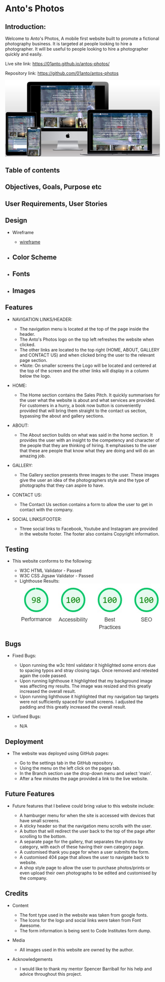 # Anto's Photos

## Introduction:
Welcome to Anto's Photos, A mobile first website built to promote a fictional photography business.
It is targeted at people looking to hire a photographer.
It will be useful to people looking to hire a photographer quickly and easily.

Live site link: https://01anto.github.io/antos-photos/

Repository link: https://github.com/01anto/antos-photos

![Antos Photos techsini mockup](readme-extras/techsini-antosphotos-mockup.jpg)

## Table of contents
## Objectives, Goals, Purpose etc
## User Requirements, User Stories

## Design

  - Wireframe
    - [wireframe](readme-extras/wireframe.pdf)

  - Color Scheme
    - 

  - Fonts
    - 

  - Images
    -

## Features

  - NAVIGATION LINKS/HEADER:

    - The navigation menu is located at the top of the page inside the header.
    - The Anto's Photos logo on the top left refreshes the website when clicked.
    - The other links are located to the top right (HOME, ABOUT, GALLERY and CONTACT US) and when clicked bring the user to the relevant page section.
    - *Note: On smaller screens the Logo will be located and centered at the top of the screen and the other links will display in a column below the logo.

  - HOME:

    - The Home section contains the Sales Pitch. It quickly summarises for the user what the website is about and what services are provided. For customers in a hurry, a book now button is conveniently provided that will bring them straight to the contact us section, bypassing the about and gallery sections.

  - ABOUT:

    - The About section builds on what was said in the home section. It provides the user with an insight to the competency and character of the people that they are thinking of hiring. It emphasises to the user that these are people that know what they are doing and will do an amazing job.

  - GALLERY:

    - The Gallery section presents three images to the user. These images give the user an idea of the photographers style and the type of photographs that they can aspire to have.

  - CONTACT US:

    - The Contact Us section contains a form to allow the user to get in contact with the company.

  - SOCIAL LINKS/FOOTER:
    - Three social links to Facebook, Youtube and Instagram are provided in the website footer. The footer also contains Copyright information.

## Testing

  - This website conforms to the following:

    - W3C HTML Validator - Passed
    - W3C CSS Jigsaw Validator - Passed
    - Lighthouse Results:
![Lighthouse Results](readme-extras/lighthouse-report-pp1.jpg)

## Bugs

  - Fixed Bugs:

     - Upon running the w3c html validator it highlighted some errors due to spacing typos and stray closing tags. Once removed and retested again the code passed.
     - Upon running lighthouse it highlighted that my background image was affecting my results. The image was resized and this greatly increased the overall result.
     - Upon running lighthouse it highlighted that my navigation tap targets were not sufficiently spaced for small screens. I adjusted the padding and this greatly increased the overall result.

  - Unfixed Bugs:

     - N/A

## Deployment

 - The website was deployed using GitHub pages:

    - Go to the settings tab in the GitHub repository.
    - Using the menu on the left click on the pages tab.
    - In the Branch section use the drop-down menu and select 'main'.
    - After a few minutes the page provided a link to the live website.

## Future Features

 - Future features that I believe could bring value to this website include:

    - A hamburger menu for when the site is accessed with devices that have small screens.
    - A sticky header so that the navigation menu scrolls with the user.
    - A button that will redirect the user back to the top of the page after scrolling to the bottom.
    - A separate page for the gallery, that separates the photos by category, with each of these having their own category page.
    - A customised thank you page for when a user submits the form.
    - A customised 404 page that allows the user to navigate back to website.
    - A shop style page to allow the user to purchase photos/prints or even upload their own photographs to be edited and customised by the company.
   
## Credits

- Content

    - The font type used in the website was taken from google fonts.
    - The Icons for the logo and social links were taken from Font Awesome.
    - The form information is being sent to Code Institutes form dump.

- Media

    - All images used in this website are owned by the author.

- Acknowledgements

    - I would like to thank my mentor Spencer Barriball for his help and advice throughout this project. 





